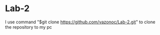# Lab-2

I use command "$git clone https://github.com/vazonoc/Lab-2.git" to clone the repository to my pc 

